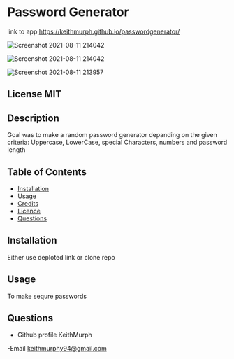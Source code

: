 
#  Password Generator

link to app
https://keithmurph.github.io/passwordgenerator/


![Screenshot 2021-08-11 214042](https://user-images.githubusercontent.com/85463607/129139191-aa26e0ab-5d73-4e12-a590-86542c41a297.png)

![Screenshot 2021-08-11 214042](https://user-images.githubusercontent.com/85463607/129139213-b2e4b5e1-8a2d-445d-9081-a80e3c01d19a.png)

![Screenshot 2021-08-11 213957](https://user-images.githubusercontent.com/85463607/129139230-ad8b66e9-4506-44ba-9b6b-04f1c3cff958.png)



 ## License  MIT


 ## Description
 Goal was to make a random password generator depanding on the given criteria: Uppercase, LowerCase, special Characters, numbers and password length

 ## Table of Contents
 - [Installation](#howToInstall)
 - [Usage](#usage)
 - [Credits](#credits)
 - [Licence](#license)
 - [Questions](#questions)

 ## Installation
 Either use deploted link or clone repo

 ## Usage
 To make sequre passwords
    
   



 ## Questions

 - Github profile
  KeithMurph

  -Email
  keithmurphy94@gmail.com








